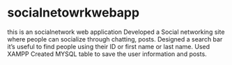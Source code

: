 # socialnetowrkwebapp
this is an socialnetwork web application
Developed a Social networking site where people can socialize through chatting, posts.
Designed a search bar it’s useful to find people using their ID or first name or last name.
Used XAMPP Created MYSQL table to save the user information and posts.

